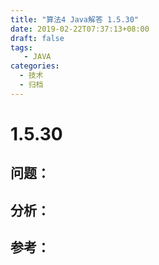 ```yaml
---
title: "算法4 Java解答 1.5.30"
date: 2019-02-22T07:37:13+08:00
draft: false
tags:
   - JAVA
categories:
  - 技术
  - 归档
---
```



# 1.5.30

## 问题：


## 分析：


## 参考：


